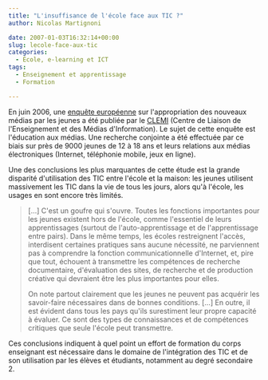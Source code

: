 ```yaml
---
title: "L'insuffisance de l'école face aux TIC ?"
author: Nicolas Martignoni

date: 2007-01-03T16:32:14+00:00
slug: lecole-face-aux-tic
categories:
  - École, e-learning et ICT
tags:
  - Enseignement et apprentissage
  - Formation

---
```

En juin 2006, une <a href="http://www.clemi.org/international/mediappro/Mediappro_b.pdf">enquête européenne</a> sur l'appropriation des nouveaux médias par les jeunes a été publiée par le <a href="http://www.clemi.org/">CLEMI</a> (Centre de Liaison de l'Enseignement et des Médias d'Information). Le sujet de cette enquête est l'éducation aux médias. Une recherche conjointe a été effectuée par ce biais sur près de 9000 jeunes de 12 à 18 ans et leurs relations aux médias électroniques (Internet, téléphonie mobile, jeux en ligne).

Une des conclusions les plus marquantes de cette étude est la grande disparité d'utilisation des TIC entre l'école et la maison: les jeunes utilisent massivement les TIC dans la vie de tous les jours, alors qu'à l'école, les usages en sont encore très limités.

> [&hellip;] C'est un goufre qui s'ouvre. Toutes les fonctions importantes pour les jeunes existent hors de l'école, comme l'essentiel de leurs apprentissages (surtout de l'auto-apprentissage et de l'apprentissage entre pairs). Dans le même temps, les écoles restreignent l'accès, interdisent certaines pratiques sans aucune nécessité, ne parviennent pas à comprendre la fonction communicationnelle d'Internet, et, pire que tout, échouent à transmettre les compétences de recherche documentaire, d'évaluation des sites, de recherche et de production créative qui devraient être les plus importantes pour elles.
>
> On note partout clairement que les jeunes ne peuvent pas acquérir les savoir-faire nécessaires dans de bonnes conditions. [&hellip;] En outre, il est évident dans tous les pays qu'ils surestiment leur propre capacité à évaluer. Ce sont des types de connaissances et de compétences critiques que seule l'école peut transmettre.

Ces conclusions indiquent à quel point un effort de formation du corps enseignant est nécessaire dans le domaine de l'intégration des TIC et de son utilisation par les élèves et étudiants, notamment au degré secondaire 2.

<!--more-->
